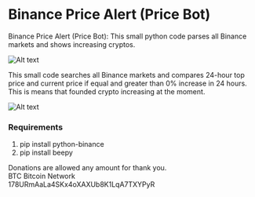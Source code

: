# Binance Price Alert (Price Bot)
Binance Price Alert (Price Bot): This small python code parses all Binance markets and shows increasing cryptos.

![Alt text](https://raw.githubusercontent.com/ivaylov/Binance-Market-Alert/main/Example.png?raw=true "Alert")  


This small code searches all Binance markets and compares 24-hour top price and current price if equal and greater than 0% increase in 24 hours. This is means that founded crypto increasing at the moment.

![Alt text](https://raw.githubusercontent.com/ivaylov/Binance-Market-Price-Alert/main/Output.png?raw=true "Output")  

### Requirements
1. pip install python-binance
2. pip install beepy

Donations are allowed any amount for thank you.  
BTC Bitcoin Network  
178URmAaLa4SKx4oXAXUb8K1LqA7TXYPyR  
